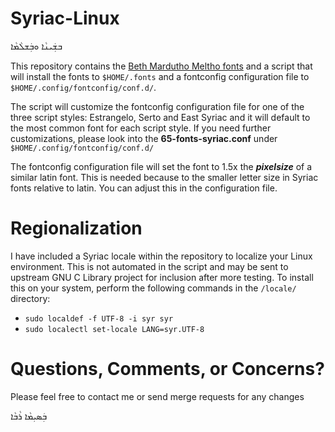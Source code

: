 # Syriac-Linux

ܒܫܲܝܢܵܐ ܘܒܲܫܠܵܡܵܐ

This repository contains the [Beth Mardutho Meltho fonts](http://bethmardutho.org/meltho/) and a script that will install the fonts to `$HOME/.fonts` and a fontconfig configuration file to `$HOME/.config/fontconfig/conf.d/`.

The script will customize the fontconfig configuration file for one of the three script styles: Estrangelo, Serto and East Syriac and it will default to the most common font for each script style. If you need further customizations, please look into the **65-fonts-syriac.conf** under `$HOME/.config/fontconfig/conf.d/`

The fontconfig configuration file will set the font to 1.5x the ***pixelsize*** of a similar latin font. This is needed because to the smaller letter size in Syriac fonts relative to latin. You can adjust this in the configuration file.

# Regionalization

I have included a Syriac locale within the repository to localize your Linux environment. This is not automated in the script and may be sent to upstream GNU C Library project for inclusion after more testing. To install this on your system, perform the following commands in the `/locale/` directory:

* `sudo localdef -f UTF-8 -i syr syr`
* `sudo localectl set-locale LANG=syr.UTF-8`

# Questions, Comments, or Concerns?

Please feel free to contact me or send merge requests for any changes

ܒܲܣܝܼܡܵܐ ܪܵܒܵܐ
